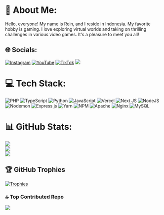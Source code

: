 # 💫 About Me:
Hello, everyone! My name is Rein, and I reside in Indonesia. My favorite hobby is gaming. I love exploring virtual worlds and taking on thrilling challenges in various video games. It's a pleasure to meet you all!


## 🌐 Socials:
[![Instagram](https://img.shields.io/badge/Instagram-%23E4405F.svg?logo=Instagram&logoColor=white)](https://instagram.com/irvnfrlh) [![YouTube](https://img.shields.io/badge/YouTube-%23FF0000.svg?logo=YouTube&logoColor=white)](https://youtube.com/@UCHbH2kLHZetld_bRAXNUd_w) [![TikTok](https://img.shields.io/badge/Tiktok-%23351c75.svg?logo=Tiktok&logoColor=white)](https://tiktok.com/@irvnfrlh) [![](https://komarev.com/ghpvc/?username=OnlyRein)](https://saweria.co/rein122)

# 💻 Tech Stack:
![PHP](https://img.shields.io/badge/php-%23777BB4.svg?style=for-the-badge&logo=php&logoColor=white) ![TypeScript](https://img.shields.io/badge/typescript-%23007ACC.svg?style=for-the-badge&logo=typescript&logoColor=white) ![Python](https://img.shields.io/badge/python-3670A0?style=for-the-badge&logo=python&logoColor=ffdd54) ![JavaScript](https://img.shields.io/badge/javascript-%23323330.svg?style=for-the-badge&logo=javascript&logoColor=%23F7DF1E) ![Vercel](https://img.shields.io/badge/vercel-%23000000.svg?style=for-the-badge&logo=vercel&logoColor=white) ![Next JS](https://img.shields.io/badge/Next-black?style=for-the-badge&logo=next.js&logoColor=white) ![NodeJS](https://img.shields.io/badge/node.js-6DA55F?style=for-the-badge&logo=node.js&logoColor=white) ![Nodemon](https://img.shields.io/badge/NODEMON-%23323330.svg?style=for-the-badge&logo=nodemon&logoColor=%BBDEAD) ![Express.js](https://img.shields.io/badge/express.js-%23404d59.svg?style=for-the-badge&logo=express&logoColor=%2361DAFB) ![Yarn](https://img.shields.io/badge/yarn-%232C8EBB.svg?style=for-the-badge&logo=yarn&logoColor=white) ![NPM](https://img.shields.io/badge/NPM-%23CB3837.svg?style=for-the-badge&logo=npm&logoColor=white) ![Apache](https://img.shields.io/badge/apache-%23D42029.svg?style=for-the-badge&logo=apache&logoColor=white) ![Nginx](https://img.shields.io/badge/nginx-%23009639.svg?style=for-the-badge&logo=nginx&logoColor=white) ![MySQL](https://img.shields.io/badge/mysql-%2300000f.svg?style=for-the-badge&logo=mysql&logoColor=white)
# 📊 GitHub Stats:
![](https://github-readme-stats.vercel.app/api?username=Reinnn&theme=dark&hide_border=true&include_all_commits=false&count_private=false)<br/> ![](https://github-readme-streak-stats.herokuapp.com/?user=Reinnn&theme=dark&hide_border=true)<br/> ![](https://github-readme-stats.vercel.app/api/top-langs/?username=Reinnn&theme=dark&hide_border=true&include_all_commits=false&count_private=false&layout=compact)

## 🏆 GitHub Trophies
[![Trophies](https://github-profile-trophy.vercel.app/?username=Reinnn&theme=discord&no-frame=false&no-bg=false&margin-w=-1&margin-h=0&row=1&column=9)](https://tiktok.com/@irvnfrlh)

### 🔝 Top Contributed Repo
![](https://github-contributor-stats.vercel.app/api?username=Reinnn&limit=5&theme=dark&combine_all_yearly_contributions=true)



